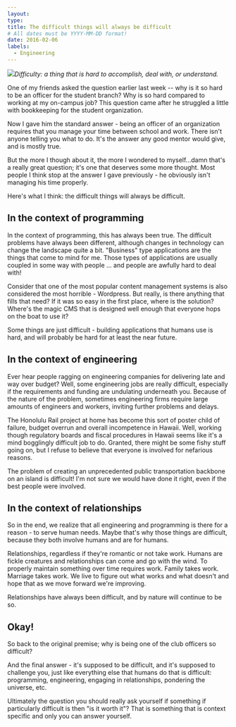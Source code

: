 ```yaml
---
layout: 
type: 
title: The difficult things will always be difficult
# All dates must be YYYY-MM-DD format!
date: 2016-02-06
labels:
  - Engineering
---
```


<img class="ui tiny right spaced image" src="../images/degree_difficulty.jpg">*Difficulty: a thing that is hard to accomplish, deal with, or understand.*

One of my friends asked the question earlier last week -- why is it so hard to be an officer for the student branch? Why is so hard compared to working at my on-campus job? This question came after he struggled a little with bookkeeping for the student organization.

Now I gave him the standard answer - being an officer of an organization requires that you manage your time between school and work. There isn't anyone telling you what to do. It's the answer any good mentor would give, and is mostly true.

But the more I though about it, the more I wondered to myself...damn that's a really great question; it's one that deserves some more thought. Most people I think stop at the answer I gave previously - he obviously isn't managing his time properly.

Here's what I think: the difficult things will always be difficult.

## In the context of programming

In the context of programming, this has always been true. The difficult problems have always been different, although changes in technology can change the landscape quite a bit. "Business" type applications are the things that come to mind for me. Those types of applications are usually coupled in some way with people ... and people are awfully hard to deal with!

Consider that one of the most popular content management systems is also considered the most horrible - Wordpress. But really, is there anything that fills that need? If it was so easy in the first place, where is the solution? Where's the magic CMS that is designed well enough that everyone hops on the boat to use it?

Some things are just difficult - building applications that humans use is hard, and will probably be hard for at least the near future.

## In the context of engineering

Ever hear people ragging on engineering companies for delivering late and way over budget? Well, some engineering jobs are really difficult, especially if the requirements and funding are undulating underneath you. Because of the nature of the problem, sometimes engineering firms require large amounts of engineers and workers, inviting further problems and delays.

The Honolulu Rail project at home has become this sort of poster child of failure, budget overrun and overall incompetence in Hawaii. Well, working though regulatory boards and fiscal procedures in Hawaii seems like it's a mind bogglingly difficult job to do. Granted, there might be some fishy stuff going on, but I refuse to believe that everyone is involved for nefarious reasons.

The problem of creating an unprecedented public transportation backbone on an island is difficult! I'm not sure we would have done it right, even if the best people were involved.

## In the context of relationships

So in the end, we realize that all engineering and programming is there for a reason - to serve human needs. Maybe that's why those things are difficult, because they both involve humans and are for humans.

Relationships, regardless if they're romantic or not take work. Humans are fickle creatures and relationships can come and go with the wind. To properly maintain something over time requires work. Family takes work. Marriage takes work. We live to figure out what works and what doesn't and hope that as we move forward we're improving.

Relationships have always been difficult, and by nature will continue to be so.

## Okay!

So back to the original premise; why is being one of the club officers so difficult?

And the final answer - it's supposed to be difficult, and it's supposed to challenge you, just like everything else that humans do that is difficult: programming, engineering, engaging in relationships, pondering the universe, etc.

Ultimately the question you should really ask yourself if something if particularly difficult is then "is it worth it"? That is something that is context specific and only you can answer yourself.
